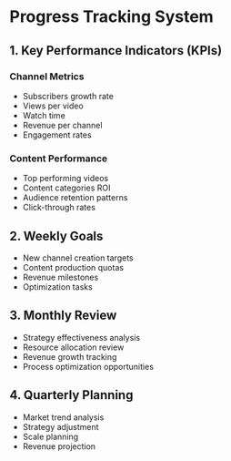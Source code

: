 # Progress Tracking System

## 1. Key Performance Indicators (KPIs)
### Channel Metrics
- Subscribers growth rate
- Views per video
- Watch time
- Revenue per channel
- Engagement rates

### Content Performance
- Top performing videos
- Content categories ROI
- Audience retention patterns
- Click-through rates

## 2. Weekly Goals
- New channel creation targets
- Content production quotas
- Revenue milestones
- Optimization tasks

## 3. Monthly Review
- Strategy effectiveness analysis
- Resource allocation review
- Revenue growth tracking
- Process optimization opportunities

## 4. Quarterly Planning
- Market trend analysis
- Strategy adjustment
- Scale planning
- Revenue projection
